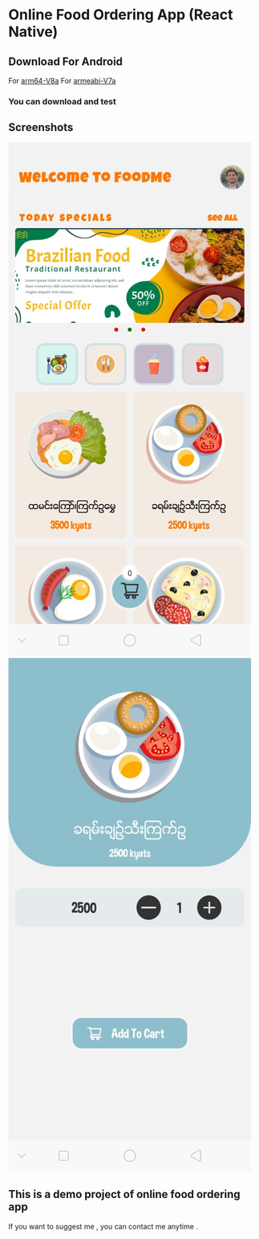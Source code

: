 # Online Food Ordering App (React Native)

## Download For Android 
 For [arm64-V8a](https://drive.google.com/file/d/1dV5rTVKtdjnVNJOTw2azicoEW2jfRndA/view?usp=drivesdk)
 For [armeabi-V7a](https://drive.google.com/file/d/1dYxbXr7YaTovC9FNkaUzZ9LgfHt94JVX/view?usp=drivesdk)
### You can download and test 


## Screenshots
![Home Screen](./screens/images/home.jpg)
![Food Detail](./screens/images/foodDetail.jpg)


## This is  a demo project of online food ordering app 

If you want to suggest me , you can contact me anytime .

